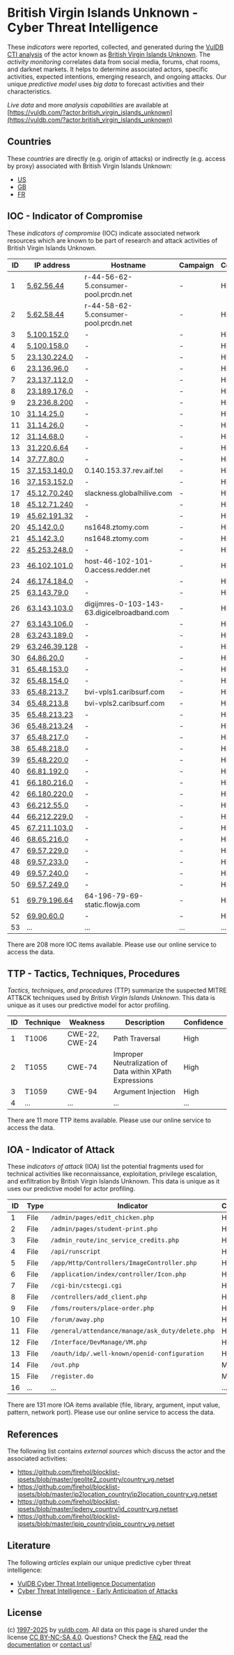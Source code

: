 # British Virgin Islands Unknown - Cyber Threat Intelligence

These _indicators_ were reported, collected, and generated during the [VulDB CTI analysis](https://vuldb.com/?kb.cti) of the actor known as [British Virgin Islands Unknown](https://vuldb.com/?actor.british_virgin_islands_unknown). The _activity monitoring_ correlates data from social media, forums, chat rooms, and darknet markets. It helps to determine associated actors, specific activities, expected intentions, emerging research, and ongoing attacks. Our unique _predictive model_ uses _big data_ to forecast activities and their characteristics.

_Live data_ and more _analysis capabilities_ are available at [https://vuldb.com/?actor.british_virgin_islands_unknown](https://vuldb.com/?actor.british_virgin_islands_unknown)

## Countries

These _countries_ are directly (e.g. origin of attacks) or indirectly (e.g. access by proxy) associated with British Virgin Islands Unknown:

* [US](https://vuldb.com/?country.us)
* [GB](https://vuldb.com/?country.gb)
* [FR](https://vuldb.com/?country.fr)

## IOC - Indicator of Compromise

These _indicators of compromise_ (IOC) indicate associated network resources which are known to be part of research and attack activities of British Virgin Islands Unknown.

ID | IP address | Hostname | Campaign | Confidence
-- | ---------- | -------- | -------- | ----------
1 | [5.62.56.44](https://vuldb.com/?ip.5.62.56.44) | r-44-56-62-5.consumer-pool.prcdn.net | - | High
2 | [5.62.58.44](https://vuldb.com/?ip.5.62.58.44) | r-44-58-62-5.consumer-pool.prcdn.net | - | High
3 | [5.100.152.0](https://vuldb.com/?ip.5.100.152.0) | - | - | High
4 | [5.100.158.0](https://vuldb.com/?ip.5.100.158.0) | - | - | High
5 | [23.130.224.0](https://vuldb.com/?ip.23.130.224.0) | - | - | High
6 | [23.136.96.0](https://vuldb.com/?ip.23.136.96.0) | - | - | High
7 | [23.137.112.0](https://vuldb.com/?ip.23.137.112.0) | - | - | High
8 | [23.189.176.0](https://vuldb.com/?ip.23.189.176.0) | - | - | High
9 | [23.236.8.200](https://vuldb.com/?ip.23.236.8.200) | - | - | High
10 | [31.14.25.0](https://vuldb.com/?ip.31.14.25.0) | - | - | High
11 | [31.14.26.0](https://vuldb.com/?ip.31.14.26.0) | - | - | High
12 | [31.14.68.0](https://vuldb.com/?ip.31.14.68.0) | - | - | High
13 | [31.220.6.64](https://vuldb.com/?ip.31.220.6.64) | - | - | High
14 | [37.77.80.0](https://vuldb.com/?ip.37.77.80.0) | - | - | High
15 | [37.153.140.0](https://vuldb.com/?ip.37.153.140.0) | 0.140.153.37.rev.aif.tel | - | High
16 | [37.153.152.0](https://vuldb.com/?ip.37.153.152.0) | - | - | High
17 | [45.12.70.240](https://vuldb.com/?ip.45.12.70.240) | slackness.globalhilive.com | - | High
18 | [45.12.71.240](https://vuldb.com/?ip.45.12.71.240) | - | - | High
19 | [45.62.191.32](https://vuldb.com/?ip.45.62.191.32) | - | - | High
20 | [45.142.0.0](https://vuldb.com/?ip.45.142.0.0) | ns1648.ztomy.com | - | High
21 | [45.142.3.0](https://vuldb.com/?ip.45.142.3.0) | ns1648.ztomy.com | - | High
22 | [45.253.248.0](https://vuldb.com/?ip.45.253.248.0) | - | - | High
23 | [46.102.101.0](https://vuldb.com/?ip.46.102.101.0) | host-46-102-101-0.access.redder.net | - | High
24 | [46.174.184.0](https://vuldb.com/?ip.46.174.184.0) | - | - | High
25 | [63.143.79.0](https://vuldb.com/?ip.63.143.79.0) | - | - | High
26 | [63.143.103.0](https://vuldb.com/?ip.63.143.103.0) | digijmres-0-103-143-63.digicelbroadband.com | - | High
27 | [63.143.106.0](https://vuldb.com/?ip.63.143.106.0) | - | - | High
28 | [63.243.189.0](https://vuldb.com/?ip.63.243.189.0) | - | - | High
29 | [63.246.39.128](https://vuldb.com/?ip.63.246.39.128) | - | - | High
30 | [64.86.20.0](https://vuldb.com/?ip.64.86.20.0) | - | - | High
31 | [65.48.153.0](https://vuldb.com/?ip.65.48.153.0) | - | - | High
32 | [65.48.154.0](https://vuldb.com/?ip.65.48.154.0) | - | - | High
33 | [65.48.213.7](https://vuldb.com/?ip.65.48.213.7) | bvi-vpls1.caribsurf.com | - | High
34 | [65.48.213.8](https://vuldb.com/?ip.65.48.213.8) | bvi-vpls2.caribsurf.com | - | High
35 | [65.48.213.23](https://vuldb.com/?ip.65.48.213.23) | - | - | High
36 | [65.48.213.24](https://vuldb.com/?ip.65.48.213.24) | - | - | High
37 | [65.48.217.0](https://vuldb.com/?ip.65.48.217.0) | - | - | High
38 | [65.48.218.0](https://vuldb.com/?ip.65.48.218.0) | - | - | High
39 | [65.48.220.0](https://vuldb.com/?ip.65.48.220.0) | - | - | High
40 | [66.81.192.0](https://vuldb.com/?ip.66.81.192.0) | - | - | High
41 | [66.180.216.0](https://vuldb.com/?ip.66.180.216.0) | - | - | High
42 | [66.180.220.0](https://vuldb.com/?ip.66.180.220.0) | - | - | High
43 | [66.212.55.0](https://vuldb.com/?ip.66.212.55.0) | - | - | High
44 | [66.212.229.0](https://vuldb.com/?ip.66.212.229.0) | - | - | High
45 | [67.211.103.0](https://vuldb.com/?ip.67.211.103.0) | - | - | High
46 | [68.65.216.0](https://vuldb.com/?ip.68.65.216.0) | - | - | High
47 | [69.57.229.0](https://vuldb.com/?ip.69.57.229.0) | - | - | High
48 | [69.57.233.0](https://vuldb.com/?ip.69.57.233.0) | - | - | High
49 | [69.57.240.0](https://vuldb.com/?ip.69.57.240.0) | - | - | High
50 | [69.57.249.0](https://vuldb.com/?ip.69.57.249.0) | - | - | High
51 | [69.79.196.64](https://vuldb.com/?ip.69.79.196.64) | 64-196-79-69-static.flowja.com | - | High
52 | [69.90.60.0](https://vuldb.com/?ip.69.90.60.0) | - | - | High
53 | ... | ... | ... | ...

There are 208 more IOC items available. Please use our online service to access the data.

## TTP - Tactics, Techniques, Procedures

_Tactics, techniques, and procedures_ (TTP) summarize the suspected MITRE ATT&CK techniques used by _British Virgin Islands Unknown_. This data is unique as it uses our predictive model for actor profiling.

ID | Technique | Weakness | Description | Confidence
-- | --------- | -------- | ----------- | ----------
1 | T1006 | CWE-22, CWE-24 | Path Traversal | High
2 | T1055 | CWE-74 | Improper Neutralization of Data within XPath Expressions | High
3 | T1059 | CWE-94 | Argument Injection | High
4 | ... | ... | ... | ...

There are 11 more TTP items available. Please use our online service to access the data.

## IOA - Indicator of Attack

These _indicators of attack_ (IOA) list the potential fragments used for technical activities like reconnaissance, exploitation, privilege escalation, and exfiltration by British Virgin Islands Unknown. This data is unique as it uses our predictive model for actor profiling.

ID | Type | Indicator | Confidence
-- | ---- | --------- | ----------
1 | File | `/admin/pages/edit_chicken.php` | High
2 | File | `/admin/pages/student-print.php` | High
3 | File | `/admin_route/inc_service_credits.php` | High
4 | File | `/api/runscript` | High
5 | File | `/app/Http/Controllers/ImageController.php` | High
6 | File | `/application/index/controller/Icon.php` | High
7 | File | `/cgi-bin/cstecgi.cgi` | High
8 | File | `/controllers/add_client.php` | High
9 | File | `/foms/routers/place-order.php` | High
10 | File | `/forum/away.php` | High
11 | File | `/general/attendance/manage/ask_duty/delete.php` | High
12 | File | `/Interface/DevManage/VM.php` | High
13 | File | `/oauth/idp/.well-known/openid-configuration` | High
14 | File | `/out.php` | Medium
15 | File | `/register.do` | Medium
16 | ... | ... | ...

There are 131 more IOA items available (file, library, argument, input value, pattern, network port). Please use our online service to access the data.

## References

The following list contains _external sources_ which discuss the actor and the associated activities:

* https://github.com/firehol/blocklist-ipsets/blob/master/geolite2_country/country_vg.netset
* https://github.com/firehol/blocklist-ipsets/blob/master/ip2location_country/ip2location_country_vg.netset
* https://github.com/firehol/blocklist-ipsets/blob/master/ipdeny_country/id_country_vg.netset
* https://github.com/firehol/blocklist-ipsets/blob/master/ipip_country/ipip_country_vg.netset

## Literature

The following _articles_ explain our unique predictive cyber threat intelligence:

* [VulDB Cyber Threat Intelligence Documentation](https://vuldb.com/?kb.cti)
* [Cyber Threat Intelligence - Early Anticipation of Attacks](https://www.scip.ch/en/?labs.20201022)

## License

(c) [1997-2025](https://vuldb.com/?kb.changelog) by [vuldb.com](https://vuldb.com/?kb.about). All data on this page is shared under the license [CC BY-NC-SA 4.0](https://creativecommons.org/licenses/by-nc-sa/4.0/). Questions? Check the [FAQ](https://vuldb.com/?kb.faq), read the [documentation](https://vuldb.com/?kb) or [contact us](https://vuldb.com/?contact)!
